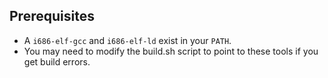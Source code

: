 ## Prerequisites

- A `i686-elf-gcc` and `i686-elf-ld` exist in your `PATH`.
- You may need to modify the build.sh script to point to these tools if you get build errors.


